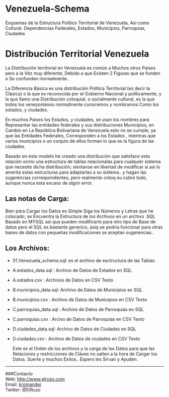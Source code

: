 Venezuela-Schema
================

Esquemas de la Estructura Político Territorial de Venezuela, Asi como Cultural. Dependencias Federales, Estados, Municipios, Parroquias, Ciudades 


Distribución Territorial Venezuela
========================================

   La Distribución territorial en Venezuela es común a Muchos otros Paises pero a la Véz muy diferente, Debido a que Existen 2 Figuras que se funden o Se confunden normalmente..

   La Diferencia Básica es una distribución Política Territorial (es decir la Clásica) o la que es reconocida por el Gobierno Nacional y políticamente; y la que llamo una Distribución coloquial, o socialmente cultural, es la que todos los venezonlanos normalmente conocemos y nombramos Como los estados, y ciudades. 

   En  muchos Paises los Estados, y ciudades, se usan los nombres para Representar las entidades federales y sus distribuciones Municipios, en Cambio en La República Bolivariana de Venezuela esto no se cumple, 
ya que las Entidades Federales, Corresponden a los Estados , mientras que  varios municipios o un conjuto de ellos forman lo que es la figura de las ciudades.

   Basado en este modelo he creado una distribución que satisface esta relación ocmo una estructura de tablas relacionalas para cualquier sistema que necesite dicha distribución; sientanse en libertad de modificar si asi lo amerita estas estructuras para adaptarlas a su sistema.. y hagan las sugerencias correspondientes, pero realmente creoq eu cubre todo, aunque nunca esta escaso de algún error.


  Las notas de Carga:
 -----------------------
 Bien para Cargar los Datos es Simple Siga los Números y Letras que he colocado, se Encuentra la Estructura
de los Archivos en un archivo .SQL Basado en MYSQL asi que pueden modificarlo para otro tipo de Base de datos
pero el SQL es bastante generico, asiq ue podria funcionar para otras bases de datos  con pequeñas modificaciones
se aceptan sugerencias..

 Los Archivos:
 -----------------
 * 01.Venezuela_schema.sql: es el archivo de esctructura de las Tablas.
 * A.estados_data.sql : Archivo de Datos de Estados en SQL
 * A.estados.csv : Archivos de Datos en CSV Texto
 * B.municipios_data.sql: Archivo de Datos de Municipios en SQL
 * B.municipios.csv : Archivo de Datos de Municipios en CSV Texto
 * C.parroquias_data.sql : Archivo de Datos de Parroquias en SQL
 * C.parroquias.csv : Arcivo de Datos de Parroquias en CSV Texto
 * D.ciudades_data.sql: Archivo de Datos de Ciudades en SQL
 * D.ciudades.csv : Archivo de Datos de ciudades en CSV Texto

   Este es el Orden de los archivos y la carga de los Datos para que las Relaciones y restricciones de Cláves
no salten a la hora de Cargar los Datos.
   Suerte y muchos Exitos.. Espero les Sirvan y Ayuden.

------------------------------------------------
###Contacto    
 Web: http://www.elruzo.com    
 Email: [kromander](mailto:mailme@elruzo.com)    
 Twitter: @ElRuzo    

